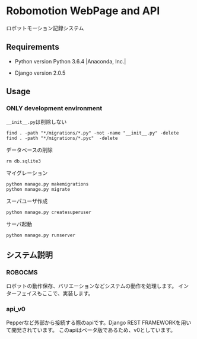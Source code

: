 # Robomotion WebPage and API

ロボットモーション記録システム

## Requirements

- Python version
Python 3.6.4 |Anaconda, Inc.|

- Django version
2.0.5

## Usage

### ONLY development environment
`__init__.py`は削除しない
```text
find . -path "*/migrations/*.py" -not -name "__init__.py" -delete
find . -path "*/migrations/*.pyc"  -delete
```
データベースの削除
```text
rm db.sqlite3
```
マイグレーション
```text
python manage.py makemigrations
python manage.py migrate
```
スーパユーザ作成
```text
python manage.py createsuperuser
```
サーバ起動
```text
python manage.py runserver
```

## システム説明

### ROBOCMS
ロボットの動作保存、バリエーションなどシステムの動作を処理します。
インターフェイスもここで、実装します。

### api_v0
Pepperなど外部から接続する際のapiです。Django REST FRAMEWORKを用いて開発されています。
このapiはベータ版であるため、v0としています。 
